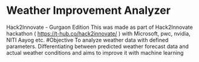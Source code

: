 # Weather Improvement Analyzer
Hack2Innovate - Gurgaon Edition This was made as part of Hack2Innovate hackathon ( https://t-hub.co/hack2innovate/ ) with Microsoft, pwc, nvidia, NITI Aayog etc. #Objective To analyze weather data with defined parameters. Differentiating between predicted weather forecast data and actual weather conditions and aims to improve it with machine learning
